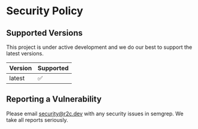 # Security Policy

## Supported Versions

This project is under active development and we do our best to support the latest versions.

| Version | Supported          |
| ------- | ------------------ |
| latest   | :white_check_mark: |

## Reporting a Vulnerability

Please email security@r2c.dev with any security issues in semgrep. We take all reports seriously.
